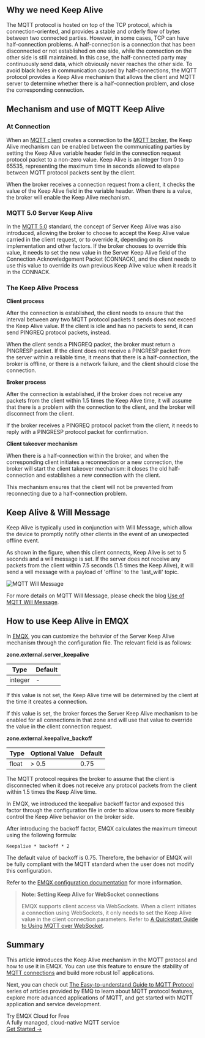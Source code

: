 ## Why we need Keep Alive

The MQTT protocol is hosted on top of the TCP protocol, which is connection-oriented, and provides a stable and orderly flow of bytes between two connected parties. However, in some cases, TCP can have half-connection problems. A half-connection is a connection that has been disconnected or not established on one side, while the connection on the other side is still maintained. In this case, the half-connected party may continuously send data, which obviously never reaches the other side. To avoid black holes in communication caused by half-connections, the MQTT protocol provides a Keep Alive mechanism that allows the client and MQTT server to determine whether there is a half-connection problem, and close the corresponding connection.

## Mechanism and use of MQTT Keep Alive

### At Connection

When an [MQTT client](https://www.emqx.com/en/blog/mqtt-client-tools) creates a connection to the [MQTT broker](https://www.emqx.com/en/mqtt/public-mqtt5-broker), the Keep Alive mechanism can be enabled between the communicating parties by setting the Keep Alive variable header field in the connection request protocol packet to a non-zero value. Keep Alive is an integer from 0 to 65535, representing the maximum time in seconds allowed to elapse between MQTT protocol packets sent by the client.

When the broker receives a connection request from a client, it checks the value of the Keep Alive field in the variable header. When there is a value, the broker will enable the Keep Alive mechanism.

### MQTT 5.0 Server Keep Alive

In the [MQTT 5.0](https://www.emqx.com/en/mqtt/mqtt5) standard, the concept of Server Keep Alive was also introduced, allowing the broker to choose to accept the Keep Alive value carried in the client request, or to override it, depending on its implementation and other factors. If the broker chooses to override this value, it needs to set the new value in the Server Keep Alive field of the Connection Acknowledgement Packet (CONNACK), and the client needs to use this value to override its own previous Keep Alive value when it reads it in the CONNACK.

### The Keep Alive Process

**Client process**

After the connection is established, the client needs to ensure that the interval between any two MQTT protocol packets it sends does not exceed the Keep Alive value. If the client is idle and has no packets to send, it can send PINGREQ protocol packets, instead.

When the client sends a PINGREQ packet, the broker must return a PINGRESP packet. If the client does not receive a PINGRESP packet from the server within a reliable time, it means that there is a half-connection, the broker is offline, or there is a network failure, and the client should close the connection.

**Broker process**

After the connection is established, if the broker does not receive any packets from the client within 1.5 times the Keep Alive time, it will assume that there is a problem with the connection to the client, and the broker will disconnect from the client.

If the broker receives a PINGREQ protocol packet from the client, it needs to reply with a PINGRESP protocol packet for confirmation.

**Client takeover mechanism**

When there is a half-connection within the broker, and when the corresponding client initiates a reconnection or a new connection, the broker will start the client takeover mechanism: it closes the old half-connection and establishes a new connection with the client.

This mechanism ensures that the client will not be prevented from reconnecting due to a half-connection problem.

## Keep Alive & Will Message

Keep Alive is typically used in conjunction with Will Message, which allow the device to promptly notify other clients in the event of an unexpected offline event.

As shown in the figure, when this client connects, Keep Alive is set to 5 seconds and a will message is set. If the server does not receive any packets from the client within 7.5 seconds (1.5 times the Keep Alive), it will send a will message with a payload of 'offline' to the 'last_will' topic.

![MQTT Will Message](https://assets.emqx.com/images/3fc9e2c463bd38c21dc7f523520c7076.png)

For more details on MQTT Will Message, please check the blog [Use of MQTT Will Message](https://www.emqx.com/en/blog/use-of-mqtt-will-message).

## How to use Keep Alive in EMQX

In [EMQX](https://www.emqx.com/en/products/emqx), you can customize the behavior of the Server Keep Alive mechanism through the configuration file. The relevant field is as follows:

**zone.external.server_keepalive**

| Type    | Default |
| ------- | ------- |
| integer | -       |

If this value is not set, the Keep Alive time will be determined by the client at the time it creates a connection.

If this value is set, the broker forces the Server Keep Alive mechanism to be enabled for all connections in that zone and will use that value to override the value in the client connection request.

**zone.external.keepalive_backoff**

| Type  | Optional Value | Default |
| ----- | -------------- | ------- |
| float | > 0.5          | 0.75    |


The MQTT protocol requires the broker to assume that the client is disconnected when it does not receive any protocol packets from the client within 1.5 times the Keep Alive time.

In EMQX, we introduced the keepalive backoff factor and exposed this factor through the configuration file in order to allow users to more flexibly control the Keep Alive behavior on the broker side.

After introducing the backoff factor, EMQX calculates the maximum timeout using the following formula:

```
Keepalive * backoff * 2
```

The default value of backoff is 0.75. Therefore, the behavior of EMQX will be fully compliant with the MQTT standard when the user does not modify this configuration.

Refer to the [EMQX configuration documentation](https://www.emqx.io/docs/en/v4.3/configuration/configuration.html) for more information.

> **Note: Setting Keep Alive for WebSocket connections**
>
> EMQX supports client access via WebSockets. When a client initiates a connection using WebSockets, it only needs to set the Keep Alive value in the client connection parameters. Refer to [A Quickstart Guide to Using MQTT over WebSocket](https://www.emqx.com/en/blog/connect-to-mqtt-broker-with-websocket).



## Summary

This article introduces the Keep Alive mechanism in the MQTT protocol and how to use it in EMQX. You can use this feature to ensure the stability of [MQTT connections](https://www.emqx.com/en/blog/reaching-100m-mqtt-connections-with-emqx-5-0) and build more robust IoT applications.

Next, you can check out [The Easy-to-understand Guide to MQTT Protocol](https://www.emqx.com/en/mqtt-guide) series of articles provided by EMQ to learn about MQTT protocol features, explore more advanced applications of MQTT, and get started with MQTT application and service development.


<section class="promotion">
    <div>
        Try EMQX Cloud for Free
        <div class="is-size-14 is-text-normal has-text-weight-normal">A fully managed, cloud-native MQTT service</div>
    </div>
    <a href="https://accounts.emqx.com/signup?continue=https://cloud-intl.emqx.com/console/deployments/0?oper=new" class="button is-gradient px-5">Get Started →</a>
</section>
